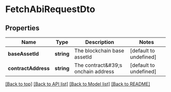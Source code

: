 # FetchAbiRequestDto

## Properties

|Name | Type | Description | Notes|
|------------ | ------------- | ------------- | -------------|
|**baseAssetId** | **string** | The blockchain base assetId | [default to undefined]|
|**contractAddress** | **string** | The contract\&#39;s onchain address | [default to undefined]|




[[Back to top]](#) [[Back to API list]](../../README.md#documentation-for-api-endpoints) [[Back to Model list]](../../README.md#documentation-for-models) [[Back to README]](../../README.md)

